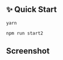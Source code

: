 ## ✨ Quick Start

```
yarn

npm run start2
```

<!-- http://localhost:3333/#/racingGame  : car_game

http://localhost:3333/#/ :  canvas_sheet -->



## Screenshot

